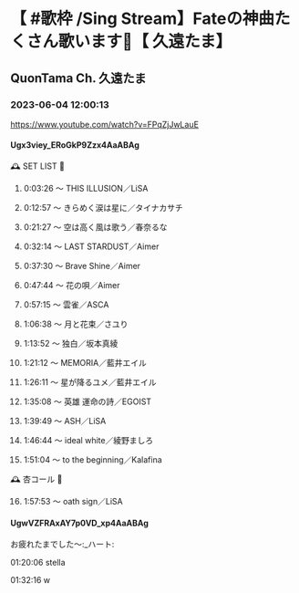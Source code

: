 # 【 #歌枠 /Sing Stream】Fateの神曲たくさん歌います🌉【 久遠たま】

## QuonTama Ch. 久遠たま

### 2023-06-04 12:00:13

https://www.youtube.com/watch?v=FPqZjJwLauE

#### Ugx3viey_ERoGkP9Zzx4AaABAg

🕰 SET LIST 🥀



01. 0:03:26 ～ THIS ILLUSION／LiSA



02. 0:12:57 ～ きらめく涙は星に／タイナカサチ



03. 0:21:27 ～ 空は高く風は歌う／春奈るな



04. 0:32:14 ～ LAST STARDUST／Aimer



05. 0:37:30 ～ Brave Shine／Aimer



06. 0:47:44 ～ 花の唄／Aimer



07. 0:57:15 ～ 雲雀／ASCA



08. 1:06:38 ～ 月と花束／さユり



09. 1:13:52 ～ 独白／坂本真綾



10. 1:21:12 ～ MEMORIA／藍井エイル



11. 1:26:11 ～ 星が降るユメ／藍井エイル



12. 1:35:08 ～ 英雄 運命の詩／EGOIST



13. 1:39:49 ～ ASH／LiSA



14. 1:46:44 ～ ideal white／綾野ましろ



15. 1:51:04 ～ to the beginning／Kalafina



🕰 杏コール 🥀



16. 1:57:53 ～ oath sign／LiSA



#### UgwVZFRAxAY7p0VD_xp4AaABAg

お疲れたまでした～:_ハート:

01:20:06 stella

01:32:16 w

